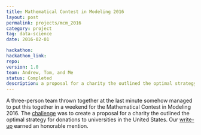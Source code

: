 ```yaml
---
title: Mathematical Contest in Modeling 2016
layout: post
permalink: projects/mcm_2016
category: project
tag: data-science
date: 2016-02-01

hackathon:
hackathon_link: 
repo: 
version: 1.0
team: Andrew, Tom, and Me
status: Completed
description: a proposal for a charity the outlined the optimal strategy for donations to universities in the United States 
---
```


A three-person team thrown together at the last minute somehow managed to put this together in a weekend for the Mathematical Contest in Modeling 2016. The [challenge](http://www.comap.com/undergraduate/contests/mcm/contests/2016/problems/2016_MCM_Problem_C.pdf) was to create a proposal for a charity the outlined the optimal strategy for donations to universities in the United States. Our [write-up](/assets/mcm_2016.pdf) earned an honorable mention.
